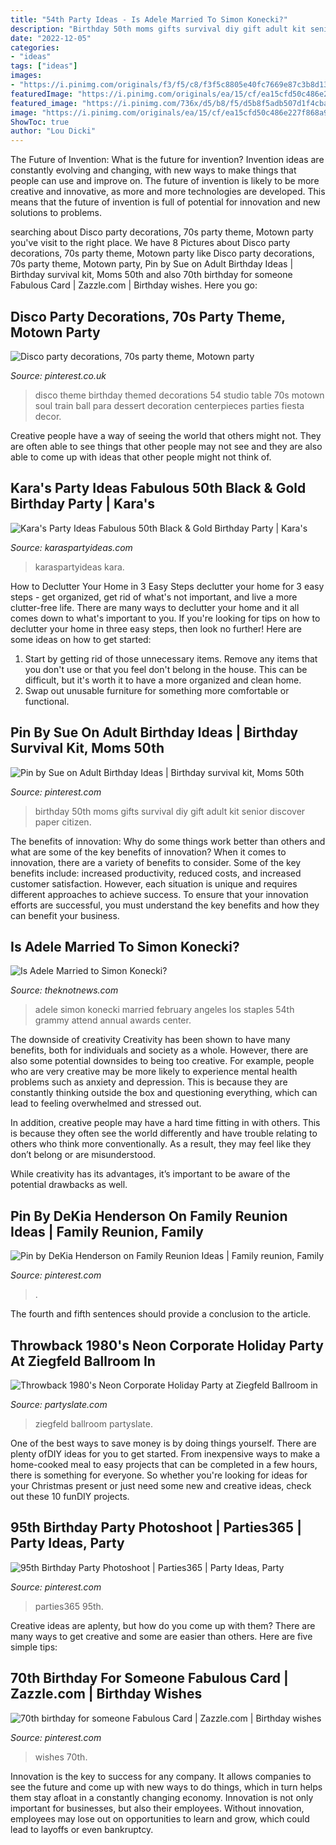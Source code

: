 ```yaml
---
title: "54th Party Ideas - Is Adele Married To Simon Konecki?"
description: "Birthday 50th moms gifts survival diy gift adult kit senior discover paper citizen"
date: "2022-12-05"
categories:
- "ideas"
tags: ["ideas"]
images:
- "https://i.pinimg.com/originals/f3/f5/c8/f3f5c8805e40fc7669e87c3b8d135ac7.jpg"
featuredImage: "https://i.pinimg.com/originals/ea/15/cf/ea15cfd50c486e227f868a94ba4e256c.jpg"
featured_image: "https://i.pinimg.com/736x/d5/b8/f5/d5b8f5adb507d1f4cba1bf3f8b39a0c4--th-birthday-birthday-wishes.jpg"
image: "https://i.pinimg.com/originals/ea/15/cf/ea15cfd50c486e227f868a94ba4e256c.jpg"
ShowToc: true
author: "Lou Dicki"
---
```



The Future of Invention: What is the future for invention?
Invention ideas are constantly evolving and changing, with new ways to make things that people can use and improve on. The future of invention is likely to be more creative and innovative, as more and more technologies are developed. This means that the future of invention is full of potential for innovation and new solutions to problems.

	

		
searching about Disco party decorations, 70s party theme, Motown party you've visit to the right place. We have 8 Pictures about Disco party decorations, 70s party theme, Motown party like Disco party decorations, 70s party theme, Motown party, Pin by Sue on Adult Birthday Ideas | Birthday survival kit, Moms 50th and also 70th birthday for someone Fabulous Card | Zazzle.com | Birthday wishes. Here you go:
		
    
## Disco Party Decorations, 70s Party Theme, Motown Party

<img loading=lazy src="https://i.pinimg.com/originals/f3/f5/c8/f3f5c8805e40fc7669e87c3b8d135ac7.jpg" onerror="this.onerror=null;this.src='https://tse4.mm.bing.net/th?id=OIP.NObf7GgxQ2AgeJoXzaudngHaHf&amp;pid=15.1';" alt="Disco party decorations, 70s party theme, Motown party">

_Source: pinterest.co.uk_

>disco theme birthday themed decorations 54 studio table 70s motown soul train ball para dessert decoration centerpieces parties fiesta decor. 

	

Creative people have a way of seeing the world that others might not. They are often able to see things that other people may not see and they are also able to come up with ideas that other people might not think of.

    
## Kara&#039;s Party Ideas Fabulous 50th Black &amp; Gold Birthday Party | Kara&#039;s

<img loading=lazy src="https://karaspartyideas.com/wp-content/uploads/2016/08/Fabulous-50-Black-Gold-Birthday-Party-via-Karas-Party-Ideas-KarasPartyIdeas.com22.jpg" onerror="this.onerror=null;this.src='https://tse2.mm.bing.net/th?id=OIP.8cmavhFF9cdH8FCYXgBCUgHaDx&amp;pid=15.1';" alt="Kara&#039;s Party Ideas Fabulous 50th Black &amp; Gold Birthday Party | Kara&#039;s">

_Source: karaspartyideas.com_

>karaspartyideas kara. 

	

How to Declutter Your Home in 3 Easy Steps
declutter your home for 3 easy steps - get organized, get rid of what's not important, and live a more clutter-free life.
There are many ways to declutter your home and it all comes down to what's important to you. If you're looking for tips on how to declutter your home in three easy steps, then look no further! Here are some ideas on how to get started: 

1. Start by getting rid of those unnecessary items. Remove any items that you don't use or that you feel don't belong in the house. This can be difficult, but it's worth it to have a more organized and clean home. 
2. Swap out unusable furniture for something more comfortable or functional.

    
## Pin By Sue On Adult Birthday Ideas | Birthday Survival Kit, Moms 50th

<img loading=lazy src="https://i.pinimg.com/originals/f5/7d/2c/f57d2cae0ab48eace66b76cd9b8a9a63.jpg" onerror="this.onerror=null;this.src='https://tse1.mm.bing.net/th?id=OIP.84sSsgnb8maCUctWoRurRQHaJ4&amp;pid=15.1';" alt="Pin by Sue on Adult Birthday Ideas | Birthday survival kit, Moms 50th">

_Source: pinterest.com_

>birthday 50th moms gifts survival diy gift adult kit senior discover paper citizen. 

	

The benefits of innovation: Why do some things work better than others and what are some of the key benefits of innovation?
When it comes to innovation, there are a variety of benefits to consider. Some of the key benefits include: increased productivity, reduced costs, and increased customer satisfaction. However, each situation is unique and requires different approaches to achieve success. To ensure that your innovation efforts are successful, you must understand the key benefits and how they can benefit your business.

    
## Is Adele Married To Simon Konecki?

<img loading=lazy src="https://www.theknotnews.com/wp-content/uploads/2017/01/GettyImages-138852289-1500x1200.jpg" onerror="this.onerror=null;this.src='https://tse1.mm.bing.net/th?id=OIP.14CMsOVaViJt0MegtdJMMgHaF7&amp;pid=15.1';" alt="Is Adele Married to Simon Konecki?">

_Source: theknotnews.com_

>adele simon konecki married february angeles los staples 54th grammy attend annual awards center. 

	

The downside of creativity
Creativity has been shown to have many benefits, both for individuals and society as a whole. However, there are also some potential downsides to being too creative.
For example, people who are very creative may be more likely to experience mental health problems such as anxiety and depression. This is because they are constantly thinking outside the box and questioning everything, which can lead to feeling overwhelmed and stressed out.

In addition, creative people may have a hard time fitting in with others. This is because they often see the world differently and have trouble relating to others who think more conventionally. As a result, they may feel like they don’t belong or are misunderstood.

While creativity has its advantages, it’s important to be aware of the potential drawbacks as well.

    
## Pin By DeKia Henderson On Family Reunion Ideas | Family Reunion, Family

<img loading=lazy src="https://i.pinimg.com/originals/ea/15/cf/ea15cfd50c486e227f868a94ba4e256c.jpg" onerror="this.onerror=null;this.src='https://tse4.mm.bing.net/th?id=OIP.NE_dby9gYt-XJCj-6l2ILAHaJ4&amp;pid=15.1';" alt="Pin by DeKia Henderson on Family Reunion Ideas | Family reunion, Family">

_Source: pinterest.com_

>. 

	

The fourth and fifth sentences should provide a conclusion to the article.

    
## Throwback 1980&#039;s Neon Corporate Holiday Party At Ziegfeld Ballroom In

<img loading=lazy src="https://partyslate.imgix.net/photos/953944/photo-637077fb-d2fe-42d4-8774-33f5cf794247.jpg?ixlib=js-2.3.2&amp;auto=compress%2Cformat&amp;bg=fff&amp;cs=srgb&amp;w=1500" onerror="this.onerror=null;this.src='https://tse1.mm.bing.net/th?id=OIP.CXN3B3IzYHGwApmjVESB0AHaNK&amp;pid=15.1';" alt="Throwback 1980&#039;s Neon Corporate Holiday Party at Ziegfeld Ballroom in">

_Source: partyslate.com_

>ziegfeld ballroom partyslate. 

	

One of the best ways to save money is by doing things yourself. There are plenty ofDIY ideas for you to get started. From inexpensive ways to make a home-cooked meal to easy projects that can be completed in a few hours, there is something for everyone. So whether you're looking for ideas for your Christmas present or just need some new and creative ideas, check out these 10 funDIY projects.

    
## 95th Birthday Party Photoshoot | Parties365 | Party Ideas, Party

<img loading=lazy src="https://i.pinimg.com/originals/ec/bd/45/ecbd4528eb2d6f49f0ea28bd9fb02466.jpg" onerror="this.onerror=null;this.src='https://tse2.mm.bing.net/th?id=OIP.X_ivf538PZ4ciB7tdFKyoAHaE2&amp;pid=15.1';" alt="95th Birthday Party Photoshoot | Parties365 | Party Ideas, Party">

_Source: pinterest.com_

>parties365 95th. 

	

Creative ideas are aplenty, but how do you come up with them? There are many ways to get creative and some are easier than others. Here are five simple tips: 

    
## 70th Birthday For Someone Fabulous Card | Zazzle.com | Birthday Wishes

<img loading=lazy src="https://i.pinimg.com/736x/d5/b8/f5/d5b8f5adb507d1f4cba1bf3f8b39a0c4--th-birthday-birthday-wishes.jpg" onerror="this.onerror=null;this.src='https://tse3.mm.bing.net/th?id=OIP.LnbCrJJk8xq4_hUY7OS8egHaHa&amp;pid=15.1';" alt="70th birthday for someone Fabulous Card | Zazzle.com | Birthday wishes">

_Source: pinterest.com_

>wishes 70th. 

	

Innovation is the key to success for any company. It allows companies to see the future and come up with new ways to do things, which in turn helps them stay afloat in a constantly changing economy. Innovation is not only important for businesses, but also their employees. Without innovation, employees may lose out on opportunities to learn and grow, which could lead to layoffs or even bankruptcy.


